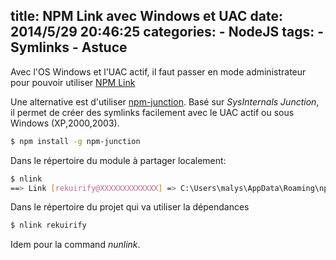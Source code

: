 title: NPM Link avec Windows et UAC
date: 2014/5/29 20:46:25
categories:
	- NodeJS
tags:
	- Symlinks
	- Astuce
---

Avec l'OS Windows et l'UAC actif, il faut passer en mode administrateur pour pouvoir utiliser  [NPM Link](https://www.npmjs.org/doc/cli/npm-link.html)

Une alternative est d'utiliser [npm-junction](https://bitbucket.org/jaguard/npm-junction).
Basé sur *SysInternals Junction*, il permet de créer des symlinks facilement avec le UAC actif ou sous Windows (XP,2000,2003).

``` bash
$ npm install -g npm-junction
```

Dans le répertoire du module à partager localement:
``` bash
$ nlink
==> Link [rekuirify@XXXXXXXXXXXXX] => C:\Users\malys\AppData\Roaming\npm\node_modules\rekuirify*
```

Dans le répertoire du projet qui va  utiliser la dépendances
``` bash
$ nlink rekuirify
```

Idem pour la command *nunlink*.





